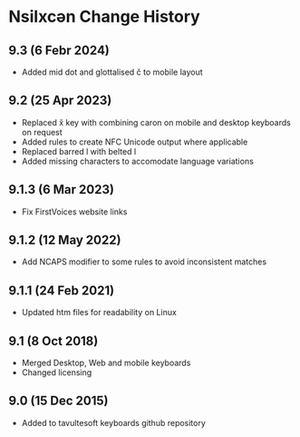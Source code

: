 Nsilxcən Change History
============================
9.3 (6 Febr 2024)
------------------
* Added mid dot and glottalised č to mobile layout

9.2 (25 Apr 2023)
-------------------
* Replaced x̌ key with combining caron on mobile and desktop keyboards on request
* Added rules to create NFC Unicode output where applicable
* Replaced barred l with belted l
* Added missing characters to accomodate language variations

9.1.3 (6 Mar 2023)
-------------------
* Fix FirstVoices website links

9.1.2 (12 May 2022)
-------------------
* Add NCAPS modifier to some rules to avoid inconsistent matches

9.1.1 (24 Feb 2021)
-------------------
* Updated htm files for readability on Linux

9.1 (8 Oct 2018)
-----------------
* Merged Desktop, Web and mobile keyboards
* Changed licensing

9.0 (15 Dec 2015)
-----------------

* Added to tavultesoft keyboards github repository
